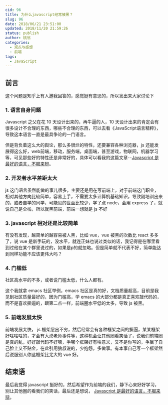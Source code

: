 ```yaml
---
cid: 96
title: 为什么javascript经常被黑？
slug: 96
date: 2018/06/21 23:51:00
updated: 2018/11/20 21:59:26
status: publish
author: 桃翁
categories: 
  - 观点与感想
  - 前端
tags: 
  - JavaScript
---
```



## 前言
这个问题是知乎上有人邀我回答的，感觉挺有意思的，所以发出来大家讨论下

### 1. 语言自身问题
Javascript 之父在花 10 天设计出来的，再牛逼的人，10 天设计出来的肯定会有很多设计不合理的东西，哪些不合理的东西，可以去看《JavaScript语言精粹》，导致这本语言一直是最具争论的一门语言。

但是背负着这么大的舆论，那么多很烂的特性，还要兼容各种浏览器，js 还能发展得这么好，web前端，移动，服务端，桌面端，甚至游戏，物联网，机器学习等，可见那些好的特性还是非常好的，具体可以看我的这篇文章--[Javascript 是最好的语言，不服来辩](https://mp.weixin.qq.com/s?__biz=MzI1ODk2Mjk0Nw==&mid=2247483812&idx=1&sn=cbd6d86c9b2ef574a1cdfd900f1d1faf&chksm=ea0162c8dd76ebdeb995d71506d63277ecba8abb38dd27ce324844bf1b2b9945833043b7f8ac&mpshare=1&scene=1&srcid=062125hGYjz36xXvKau0zLPk#rd)。

### 2. 开发者水平差距太大
js 这门语言虽然能做的事儿很多，主要还是用在写前端上，对于前端这门职业，相对其他方向比较简单，容易上手，不需要太多计算机基础知识，导致刚培训出来的，或者自学的同学，可能见的世面比较少，学了点 node，会用 express 了，就说自己是全栈，所以就黑前端，前端一想就是 js 不好

### 3. javascript 相对还是比较简单

有没有发现，越简单的越容易被人黑，比如 vue，vue 被黑的次数比 react 多多了，说 vue 是新手玩的，没水平，就连正妹也说过类似的话，我记得是在哪里看到过他在某个群里说过的，如果是p的就忽略。但是简单就不代表不好，简单能达到同样功能不应该更伟大吗？

### 4. 门槛低
社区高水平的不多，或者说门槛太低，什么人都有。

这个我就拿 emacs 社区举例，emacs 社区是真的好，文档质量超高，目前是我见到社区质量最好的，因为门槛高，学 emacs 的大部分都是真正喜欢敲代码的，而不是喜欢撕逼的，跟第二点一样，前端圈水平低的太多，导致 js 被黑。

### 5. 前端发展太快
前端发展太快， js 框架层出不穷，然后经常会有各种框架之间的撕逼，某某框架好啥啥啥的，才会有大漠老师事件等，这种机会让其他圈看笑话了，说我们前端圈是真的乱，好好敲代码不好嘛，争哪个框架好有啥意义，又不是你写的，争赢了自己脸上又不贴金，在此引用狼叔说的，少抱怨，多做事。有本事自己写一个框架然后说服别人你这框架比尤大的 vue 好。

## 结束语
最后我觉得 javascript 挺好的，然后希望作为前端的我们，静下心来好好学习，别让其他圈的看我们的笑话，最后还是想说， [Javascript 是最好的语言，不服来辩](https://mp.weixin.qq.com/s?__biz=MzI1ODk2Mjk0Nw==&mid=2247483812&idx=1&sn=cbd6d86c9b2ef574a1cdfd900f1d1faf&chksm=ea0162c8dd76ebdeb995d71506d63277ecba8abb38dd27ce324844bf1b2b9945833043b7f8ac&mpshare=1&scene=1&srcid=062125hGYjz36xXvKau0zLPk#rd)。